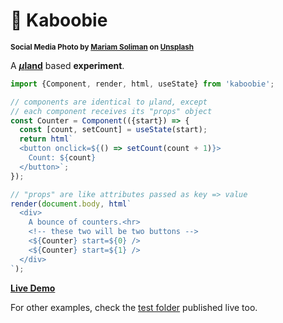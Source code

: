 # 🐪 Kaboobie

<sup>**Social Media Photo by [Mariam Soliman](https://unsplash.com/@mariamsoliman) on [Unsplash](https://unsplash.com/)**</sup>


A **[<em>µ</em>land](https://github.com/WebReflection/uland#readme)** based **experiment**.


```js
import {Component, render, html, useState} from 'kaboobie';

// components are identical to µland, except
// each component receives its "props" object
const Counter = Component(({start}) => {
  const [count, setCount] = useState(start);
  return html`
  <button onclick=${() => setCount(count + 1)}>
    Count: ${count}
  </button>`;
});

// "props" are like attributes passed as key => value
render(document.body, html`
  <div>
    A bounce of counters.<hr>
    <!-- these two will be two buttons -->
    <${Counter} start=${0} />
    <${Counter} start=${1} />
  </div>
`);
```

**[Live Demo](https://webreflection.github.io/kaboobie/test/)**

For other examples, check the [test folder](./test) published live too.
